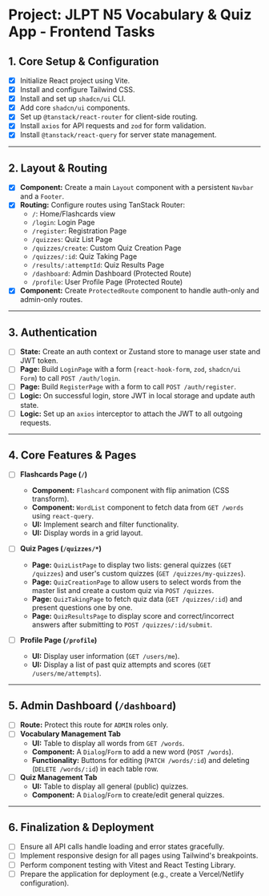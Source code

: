 # Project: JLPT N5 Vocabulary & Quiz App - Frontend Tasks

## 1. Core Setup & Configuration
- [x] Initialize React project using Vite.
- [x] Install and configure Tailwind CSS.
- [x] Install and set up `shadcn/ui` CLI.
- [x] Add core `shadcn/ui` components.
- [x] Set up `@tanstack/react-router` for client-side routing.
- [x] Install `axios` for API requests and `zod` for form validation.
- [x] Install `@tanstack/react-query` for server state management.

---

## 2. Layout & Routing
- [x] **Component:** Create a main `Layout` component with a persistent `Navbar` and a `Footer`.
- [x] **Routing:** Configure routes using TanStack Router:
  - `/`: Home/Flashcards view
  - `/login`: Login Page
  - `/register`: Registration Page
  - `/quizzes`: Quiz List Page
  - `/quizzes/create`: Custom Quiz Creation Page
  - `/quizzes/:id`: Quiz Taking Page
  - `/results/:attemptId`: Quiz Results Page
  - `/dashboard`: Admin Dashboard (Protected Route)
  - `/profile`: User Profile Page (Protected Route)
- [x] **Component:** Create `ProtectedRoute` component to handle auth-only and admin-only routes.

---

## 3. Authentication
- [ ] **State:** Create an auth context or Zustand store to manage user state and JWT token.
- [ ] **Page:** Build `LoginPage` with a form (`react-hook-form`, `zod`, `shadcn/ui Form`) to call `POST /auth/login`.
- [ ] **Page:** Build `RegisterPage` with a form to call `POST /auth/register`.
- [ ] **Logic:** On successful login, store JWT in local storage and update auth state.
- [ ] **Logic:** Set up an `axios` interceptor to attach the JWT to all outgoing requests.

---

## 4. Core Features & Pages
- [ ] **Flashcards Page (`/`)**
  - **Component:** `Flashcard` component with flip animation (CSS transform).
  - **Component:** `WordList` component to fetch data from `GET /words` using `react-query`.
  - **UI:** Implement search and filter functionality.
  - **UI:** Display words in a grid layout.

- [ ] **Quiz Pages (`/quizzes/*`)**
  - **Page:** `QuizListPage` to display two lists: general quizzes (`GET /quizzes`) and user's custom quizzes (`GET /quizzes/my-quizzes`).
  - **Page:** `QuizCreationPage` to allow users to select words from the master list and create a custom quiz via `POST /quizzes`.
  - **Page:** `QuizTakingPage` to fetch quiz data (`GET /quizzes/:id`) and present questions one by one.
  - **Page:** `QuizResultsPage` to display score and correct/incorrect answers after submitting to `POST /quizzes/:id/submit`.

- [ ] **Profile Page (`/profile`)**
  - **UI:** Display user information (`GET /users/me`).
  - **UI:** Display a list of past quiz attempts and scores (`GET /users/me/attempts`).

---

## 5. Admin Dashboard (`/dashboard`)
- [ ] **Route:** Protect this route for `ADMIN` roles only.
- [ ] **Vocabulary Management Tab**
  - **UI:** Table to display all words from `GET /words`.
  - **Component:** A `Dialog`/`Form` to add a new word (`POST /words`).
  - **Functionality:** Buttons for editing (`PATCH /words/:id`) and deleting (`DELETE /words/:id`) in each table row.
- [ ] **Quiz Management Tab**
  - **UI:** Table to display all general (public) quizzes.
  - **Component:** A `Dialog`/`Form` to create/edit general quizzes.

---

## 6. Finalization & Deployment
- [ ] Ensure all API calls handle loading and error states gracefully.
- [ ] Implement responsive design for all pages using Tailwind's breakpoints.
- [ ] Perform component testing with Vitest and React Testing Library.
- [ ] Prepare the application for deployment (e.g., create a Vercel/Netlify configuration).